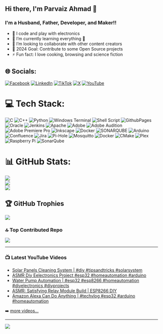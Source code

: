 ## Hi there, I'm Parvaiz Ahmad 👋 

### I'm a Husband, Father, Developer, and Maker!!

- 🔭 I code and play with electronics
- 🌱 I’m currently learning everything 🤣
- 👯 I’m looking to collaborate with other content creators
- 🥅 2024 Goal: Contribute to some Open Source projects
- ⚡ Fun fact: I love cooking, browsing and science fiction

## 🌐 Socials:
[![Facebook](https://img.shields.io/badge/Facebook-%231877F2.svg?logo=Facebook&logoColor=white)](https://facebook.com/theparvaizahmad) [![LinkedIn](https://img.shields.io/badge/LinkedIn-%230077B5.svg?logo=linkedin&logoColor=white)](https://linkedin.com/in/parvaizahmad) [![TikTok](https://img.shields.io/badge/TikTok-%23000000.svg?logo=TikTok&logoColor=white)](https://tiktok.com/@theparvaizahmad) [![X](https://img.shields.io/badge/X-black.svg?logo=X&logoColor=white)](https://x.com/theparvaizahmad) [![YouTube](https://img.shields.io/badge/YouTube-%23FF0000.svg?logo=YouTube&logoColor=white)](https://youtube.com/@iparvaizahmad) 

# 💻 Tech Stack:
![C](https://img.shields.io/badge/c-%2300599C.svg?style=for-the-badge&logo=c&logoColor=white) ![C++](https://img.shields.io/badge/c++-%2300599C.svg?style=for-the-badge&logo=c%2B%2B&logoColor=white) ![Python](https://img.shields.io/badge/python-3670A0?style=for-the-badge&logo=python&logoColor=ffdd54) ![Windows Terminal](https://img.shields.io/badge/Windows%20Terminal-%234D4D4D.svg?style=for-the-badge&logo=windows-terminal&logoColor=white) ![Shell Script](https://img.shields.io/badge/shell_script-%23121011.svg?style=for-the-badge&logo=gnu-bash&logoColor=white) ![GithubPages](https://img.shields.io/badge/github%20pages-121013?style=for-the-badge&logo=github&logoColor=white) ![Oracle](https://img.shields.io/badge/Oracle-F80000?style=for-the-badge&logo=oracle&logoColor=white) ![Jenkins](https://img.shields.io/badge/jenkins-%232C5263.svg?style=for-the-badge&logo=jenkins&logoColor=white) ![Apache](https://img.shields.io/badge/apache-%23D42029.svg?style=for-the-badge&logo=apache&logoColor=white) ![Adobe](https://img.shields.io/badge/adobe-%23FF0000.svg?style=for-the-badge&logo=adobe&logoColor=white) ![Adobe Audition](https://img.shields.io/badge/Adobe%20Audition-9999FF.svg?style=for-the-badge&logo=Adobe%20Audition&logoColor=white) ![Adobe Premiere Pro](https://img.shields.io/badge/Adobe%20Premiere%20Pro-9999FF.svg?style=for-the-badge&logo=Adobe%20Premiere%20Pro&logoColor=white) ![Inkscape](https://img.shields.io/badge/Inkscape-e0e0e0?style=for-the-badge&logo=inkscape&logoColor=080A13) ![Docker](https://img.shields.io/badge/docker-%230db7ed.svg?style=for-the-badge&logo=docker&logoColor=white) ![SONARQUBE](https://img.shields.io/badge/sonarqube-4E9BCD.svg?style=for-the-badge&logo=sonarqube&logoColor=white&color=%234E9BCD) ![Arduino](https://img.shields.io/badge/-Arduino-00979D?style=for-the-badge&logo=Arduino&logoColor=white) ![Confluence](https://img.shields.io/badge/confluence-%23172BF4.svg?style=for-the-badge&logo=confluence&logoColor=white) ![Jira](https://img.shields.io/badge/jira-%230A0FFF.svg?style=for-the-badge&logo=jira&logoColor=white) ![Pi-Hole](https://img.shields.io/badge/pihole-%2396060C.svg?style=for-the-badge&logo=pi-hole&logoColor=white) ![Mosquitto](https://img.shields.io/badge/mosquitto-%233C5280.svg?style=for-the-badge&logo=eclipsemosquitto&logoColor=white) ![Docker](https://img.shields.io/badge/docker-%230db7ed.svg?style=for-the-badge&logo=docker&logoColor=white) ![CMake](https://img.shields.io/badge/CMake-%23008FBA.svg?style=for-the-badge&logo=cmake&logoColor=white) ![Plex](https://img.shields.io/badge/plex-%23E5A00D.svg?style=for-the-badge&logo=plex&logoColor=white) ![Raspberry Pi](https://img.shields.io/badge/-RaspberryPi-C51A4A?style=for-the-badge&logo=Raspberry-Pi) ![SonarQube](https://img.shields.io/badge/SonarQube-black?style=for-the-badge&logo=sonarqube&logoColor=4E9BCD)

# 📊 GitHub Stats:
![](https://github-readme-stats.vercel.app/api?username=parvaizahmad&theme=dark&hide_border=true&include_all_commits=false&count_private=false)<br/>
![](https://github-readme-streak-stats.herokuapp.com/?user=parvaizahmad&theme=dark&hide_border=true)<br/>
![](https://github-readme-stats.vercel.app/api/top-langs/?username=parvaizahmad&theme=dark&hide_border=true&include_all_commits=false&count_private=false&layout=compact)

## 🏆 GitHub Trophies
![](https://github-profile-trophy.vercel.app/?username=parvaizahmad&theme=radical&no-frame=true&no-bg=true&margin-w=4)

### 🔝 Top Contributed Repo
![](https://github-contributor-stats.vercel.app/api?username=parvaizahmad&limit=5&theme=dark&combine_all_yearly_contributions=true)


---

### 📺 Latest YouTube Videos

<!-- YOUTUBE:START -->
- [Solar Panels Cleaning System | #diy #tipsandtricks #solarsystem](https://www.youtube.com/watch?v=s_FG8yj9KB4)
- [ASMR Diy Eelectronics Project #esp32 #homeautomation #arduino](https://www.youtube.com/watch?v=ZYBo20kwN0o)
- [Water Pump Automation | #esp32 #esp8266 #homeautomation #diyelectronics #diyprojects](https://www.youtube.com/watch?v=hv9pCZfpF_4)
- [ASMR: Satisfying Relay Module Build | ESP8266 DIY](https://www.youtube.com/watch?v=IAsUps090D0)
- [Amazon Alexa Can Do Anything | #techvlog #esp32 #arduino #homeautomation](https://www.youtube.com/watch?v=h96WbSRdFnc)
<!-- YOUTUBE:END -->

➡️ [more videos...](https://youtube.com/parvaizahmadofficial)

---
[![](https://visitcount.itsvg.in/api?id=parvaizahmad&icon=2&color=0)](https://visitcount.itsvg.in)
